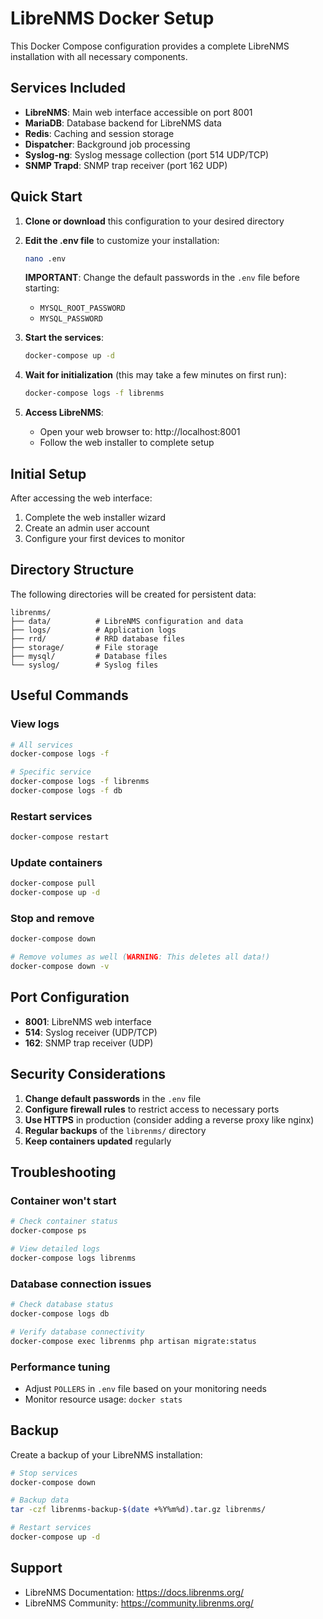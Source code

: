 # LibreNMS Docker Setup

This Docker Compose configuration provides a complete LibreNMS installation with all necessary components.

## Services Included

- **LibreNMS**: Main web interface accessible on port 8001
- **MariaDB**: Database backend for LibreNMS data
- **Redis**: Caching and session storage
- **Dispatcher**: Background job processing
- **Syslog-ng**: Syslog message collection (port 514 UDP/TCP)
- **SNMP Trapd**: SNMP trap receiver (port 162 UDP)

## Quick Start

1. **Clone or download** this configuration to your desired directory

2. **Edit the .env file** to customize your installation:
   ```bash
   nano .env
   ```
   
   **IMPORTANT**: Change the default passwords in the `.env` file before starting:
   - `MYSQL_ROOT_PASSWORD`
   - `MYSQL_PASSWORD`

3. **Start the services**:
   ```bash
   docker-compose up -d
   ```

4. **Wait for initialization** (this may take a few minutes on first run):
   ```bash
   docker-compose logs -f librenms
   ```

5. **Access LibreNMS**:
   - Open your web browser to: http://localhost:8001
   - Follow the web installer to complete setup

## Initial Setup

After accessing the web interface:

1. Complete the web installer wizard
2. Create an admin user account
3. Configure your first devices to monitor

## Directory Structure

The following directories will be created for persistent data:
```
librenms/
├── data/          # LibreNMS configuration and data
├── logs/          # Application logs
├── rrd/           # RRD database files
├── storage/       # File storage
├── mysql/         # Database files
└── syslog/        # Syslog files
```

## Useful Commands

### View logs
```bash
# All services
docker-compose logs -f

# Specific service
docker-compose logs -f librenms
docker-compose logs -f db
```

### Restart services
```bash
docker-compose restart
```

### Update containers
```bash
docker-compose pull
docker-compose up -d
```

### Stop and remove
```bash
docker-compose down

# Remove volumes as well (WARNING: This deletes all data!)
docker-compose down -v
```

## Port Configuration

- **8001**: LibreNMS web interface
- **514**: Syslog receiver (UDP/TCP)
- **162**: SNMP trap receiver (UDP)

## Security Considerations

1. **Change default passwords** in the `.env` file
2. **Configure firewall rules** to restrict access to necessary ports
3. **Use HTTPS** in production (consider adding a reverse proxy like nginx)
4. **Regular backups** of the `librenms/` directory
5. **Keep containers updated** regularly

## Troubleshooting

### Container won't start
```bash
# Check container status
docker-compose ps

# View detailed logs
docker-compose logs librenms
```

### Database connection issues
```bash
# Check database status
docker-compose logs db

# Verify database connectivity
docker-compose exec librenms php artisan migrate:status
```

### Performance tuning
- Adjust `POLLERS` in `.env` file based on your monitoring needs
- Monitor resource usage: `docker stats`

## Backup

Create a backup of your LibreNMS installation:
```bash
# Stop services
docker-compose down

# Backup data
tar -czf librenms-backup-$(date +%Y%m%d).tar.gz librenms/

# Restart services
docker-compose up -d
```

## Support

- LibreNMS Documentation: https://docs.librenms.org/
- LibreNMS Community: https://community.librenms.org/